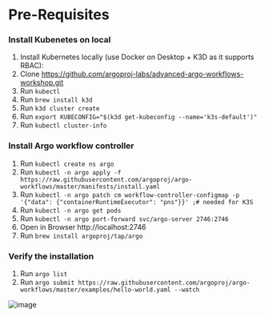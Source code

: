 # Pre-Requisites
### Install Kubenetes on local
1. Install Kubernetes locally (use Docker on Desktop + K3D as it supports RBAC):
2. Clone  https://github.com/argoproj-labs/advanced-argo-workflows-workshop.git
3. Run `kubectl`
4. Run `brew install k3d`
5. Run `k3d cluster create`
6. Run `export KUBECONFIG="$(k3d get-kubeconfig --name='k3s-default')"`
7. Run `kubectl cluster-info`

### Install Argo workflow controller
1. Run `kubectl create ns argo`
2. Run `kubectl -n argo apply -f https://raw.githubusercontent.com/argoproj/argo-workflows/master/manifests/install.yaml`
3. Run `kubectl -n argo patch cm workflow-controller-configmap -p '{"data": {"containerRuntimeExecutor": "pns"}}' ;# needed for K3S`
4. Run `kubectl -n argo get pods`
5. Run `kubectl -n argo port-forward svc/argo-server 2746:2746`
6. Open in Browser http://localhost:2746 
7. Run `brew install argoproj/tap/argo`

### Verify the installation
1. Run `argo list`
2. Run `argo submit https://raw.githubusercontent.com/argoproj/argo-workflows/master/examples/hello-world.yaml --watch` 

![image](https://user-images.githubusercontent.com/33908564/128098762-42814586-9b42-465c-aabf-3b5de09c8408.png)
